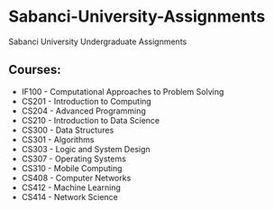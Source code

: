 # Sabanci-University-Assignments

Sabanci University Undergraduate Assignments

## Courses:
* IF100 - Computational Approaches to Problem Solving 
* CS201 - Introduction to Computing
* CS204 - Advanced Programming
* CS210 - Introduction to Data Science
* CS300 - Data Structures
* CS301 - Algorithms
* CS303 - Logic and System Design
* CS307 - Operating Systems
* CS310 - Mobile Computing
* CS408 - Computer Networks
* CS412 - Machine Learning
* CS414 - Network Science